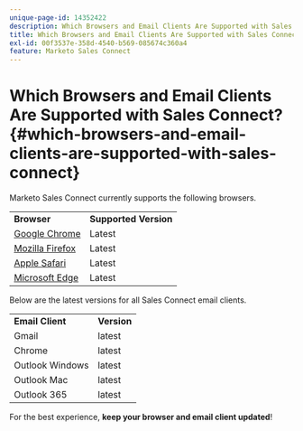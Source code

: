 ```yaml
---
unique-page-id: 14352422
description: Which Browsers and Email Clients Are Supported with Sales Connect? - Marketo Docs - Product Documentation
title: Which Browsers and Email Clients Are Supported with Sales Connect?
exl-id: 00f3537e-358d-4540-b569-085674c360a4
feature: Marketo Sales Connect
---
```

# Which Browsers and Email Clients Are Supported with Sales Connect? {#which-browsers-and-email-clients-are-supported-with-sales-connect}

Marketo Sales Connect currently supports the following browsers.

<table>
 <tbody>
 <tr>
   <td><strong>Browser</strong></td>
   <td><strong>Supported Version</strong></td>
  </tr>
  <tr>
   <td><a href="https://www.google.com/intl/en/chrome/">Google Chrome</a></td>
   <td>Latest</td>
  </tr>
  <tr>
   <td><a href="https://www.mozilla.org/en-US/firefox/new/">Mozilla Firefox</a></td>
   <td>Latest</td>
  </tr>
  <tr>
   <td><a href="https://www.apple.com/safari/">Apple Safari</a></td>
   <td>Latest</td>
  </tr>
  <tr>
   <td><a href="https://www.microsoft.com/en-us/edge">Microsoft Edge</a></td>
   <td>Latest</td>
  </tr>
 </tbody>
</table>

Below are the latest versions for all Sales Connect email clients.

<table>
 <tbody>
 <tr>
   <td><strong>Email Client</strong></td>
   <td><strong>Version</strong></td>
  </tr>
  <tr>
   <td>Gmail</td>
   <td>latest</td>
  </tr>
  <tr>
   <td>Chrome</td>
   <td>latest</td>
  </tr>
  <tr>
   <td>Outlook Windows</td>
   <td>latest</td>
  </tr>
  <tr>
   <td>Outlook Mac</td>
   <td>latest</td>
  </tr>
  <tr>
   <td>Outlook 365</td>
   <td>latest</td>
  </tr>
 </tbody>
</table>

For the best experience, **keep your browser and email client updated**!
